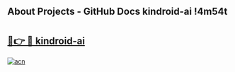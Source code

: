 ## About Projects - GitHub Docs kindroid-ai !4m54t

# <h2><a href="https://andorid.site?title=kindroid-ai&ref=19M">🔗👉 🔴 kindroid-ai</a></h2>

[![acn](https://github.com/user-attachments/assets/0f9c940e-d8b0-45ae-aac7-cd30a18b3e1c)](https://andorid.site?title=kindroid-ai&ref=19M)
